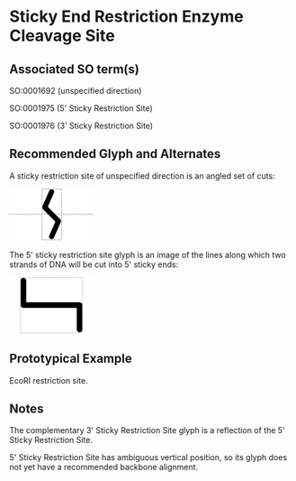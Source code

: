 # Sticky End Restriction Enzyme Cleavage Site

## Associated SO term(s)
SO:0001692 (unspecified direction)

SO:0001975 (5' Sticky Restriction Site)

SO:0001976 (3' Sticky Restriction Site)


## Recommended Glyph and Alternates
A sticky restriction site of unspecified direction is an angled set of cuts:

![glyph specification](sticky-restriction-site-specification.png)

The 5' sticky restriction site glyph is an image of the lines along which two strands of DNA will be cut into 5' sticky ends:

![glyph specification](five-prime-sticky-restriction-site-specification.png)

## Prototypical Example

EcoRI restriction site.

## Notes
The complementary 3' Sticky Restriction Site glyph is a reflection of the 5' Sticky Restriction Site.

5' Sticky Restriction Site has ambiguous vertical position, so its glyph does not yet have a recommended backbone alignment.

